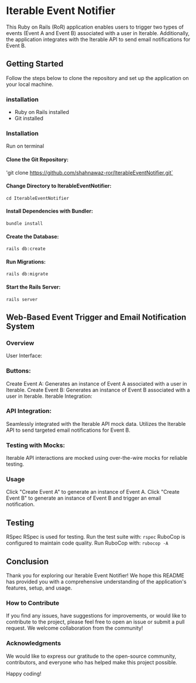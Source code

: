 # Iterable Event Notifier

This Ruby on Rails (RoR) application enables users to trigger two types of events (Event A and Event B) associated with a user in Iterable. Additionally, the application integrates with the Iterable API to send email notifications for Event B.

## Getting Started

Follow the steps below to clone the repository and set up the application on your local machine.

### installation
- Ruby on Rails installed
- Git installed

### Installation
Run on terminal
#### Clone the Git Repository:
'git clone https://github.com/shahnawaz-ror/IterableEventNotifier.git`
#### Change Directory to IterableEventNotifier:
`cd IterableEventNotifier`
#### Install Dependencies with Bundler:
`bundle install`
#### Create the Database:
`rails db:create`
#### Run Migrations:
`rails db:migrate`
#### Start the Rails Server:
`rails server`

## Web-Based Event Trigger and Email Notification System
### Overview
User Interface:
### Buttons:
Create Event A: Generates an instance of Event A associated with a user in Iterable.
Create Event B: Generates an instance of Event B associated with a user in Iterable.
Iterable Integration:

### API Integration:

Seamlessly integrated with the Iterable API mock data.
Utilizes the Iterable API to send targeted email notifications for Event B.
### Testing with Mocks:

Iterable API interactions are mocked using over-the-wire mocks for reliable testing.

### Usage
Click "Create Event A" to generate an instance of Event A.
Click "Create Event B" to generate an instance of Event B and trigger an email notification.

## Testing
RSpec
RSpec is used for testing. Run the test suite with:
`rspec`
RuboCop is configured to maintain code quality. Run RuboCop with:
`rubocop -A`

## Conclusion

Thank you for exploring our Iterable Event Notifier! We hope this README has provided you with a comprehensive understanding of the application's features, setup, and usage.

### How to Contribute

If you find any issues, have suggestions for improvements, or would like to contribute to the project, please feel free to open an issue or submit a pull request. We welcome collaboration from the community!

### Acknowledgments

We would like to express our gratitude to the open-source community, contributors, and everyone who has helped make this project possible.

Happy coding!

